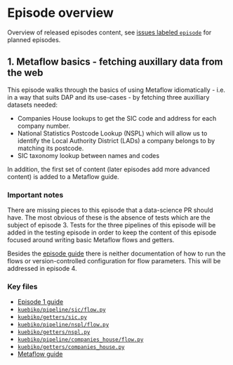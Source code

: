 # Episode overview

Overview of released episodes content, see [issues labeled `episode`](https://github.com/nestauk/kuebiko/issues?q=is%3Aopen+label%3Aepisode+sort%3Acreated-asc) for planned episodes.

## 1. Metaflow basics - fetching auxillary data from the web

This episode walks through the basics of using Metaflow idiomatically - i.e.
in a way that suits DAP and its use-cases - by fetching three auxilliary datasets needed:

-   Companies House lookups to get the SIC code and address for each company number.
-   National Statistics Postcode Lookup (NSPL) which will allow us to identify the Local Authority District (LADs) a company belongs to by matching its postcode.
-   SIC taxonomy lookup between names and codes

In addition, the first set of content (later episodes add more advanced content) is added to a Metaflow guide.

### Important notes

There are missing pieces to this episode that a data-science PR should have.
The most obvious of these is the absence of tests which are the subject of episode 3.
Tests for the three pipelines of this episode will be added in the testing episode in order to keep the content of this episode focused around writing basic Metaflow flows and getters.

Besides the [episode guide](episode_01.md) there is neither documentation of how to run the flows or version-controlled configuration for flow parameters. This will be addressed in episode 4.

### Key files

-   [Episode 1 guide](episode_01.md)
-   [`kuebiko/pipeline/sic/flow.py`](../pycco/kuebiko/pipeline/sic/flow.html)
-   [`kuebiko/getters/sic.py`](../pycco/kuebiko/getters/sic.html)
-   [`kuebiko/pipeline/nspl/flow.py`](../pycco/kuebiko/pipeline/nspl/flow.html)
-   [`kuebiko/getters/nspl.py`](../pycco/kuebiko/getters/nspl.html)
-   [`kuebiko/pipeline/companies_house/flow.py`](../pycco/kuebiko/pipeline/companies_house/flow.html)
-   [`kuebiko/getters/companies_house.py`](../pycco/kuebiko/getters/companies_house.html)
-   [Metaflow guide](../guides/metaflow.md)
